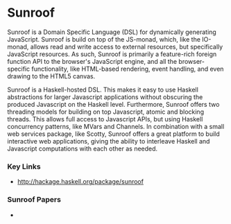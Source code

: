 Sunroof
=======

<div class="teaser">

Sunroof is a Domain Specific Language (DSL) for dynamically generating JavaScript.
Sunroof is build on top of the JS-monad, which, like the IO-monad, allows 
read and write access to external resources, but specifically JavaScript
resources. As such, Sunroof is primarily a feature-rich foreign
function API to the browser's JavaScript engine, and all the browser-specific
functionality, like HTML-based rendering, event handling, and even
drawing to the HTML5 canvas. 

</div>

Sunroof is a Haskell-hosted DSL. This
makes it easy to use Haskell abstractions for larger Javascript
applications without obscuring the produced Javascript on the Haskell
level. 
Furthermore, Sunroof offers two threading models for 
building on top Javascript, atomic and blocking threads.
This allows full access to Javascript APIs, but
using Haskell concurrency patterns, like MVars and Channels.
In combination with a small web services package, like Scotty,
Sunroof offers a great platform to build interactive web applications,
giving the ability to interleave Haskell and Javascript computations
with each other as needed.

### Key Links

 *  <http://hackage.haskell.org/package/sunroof>
 
### Sunroof Papers

 * <div class="cite Farmer:12:WebDSLs"/>

